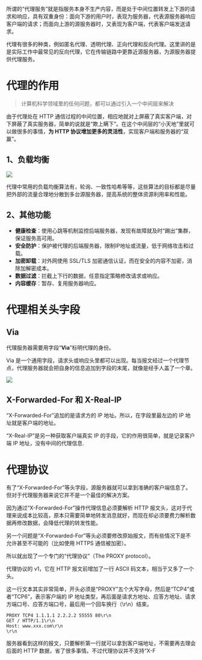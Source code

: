 所谓的“代理服务”就是指服务本身不生产内容，而是处于中间位置转发上下游的请求和响应，具有双重身份：面向下游的用户时，表现为服务器，代表源服务器响应客户端的请求；而面向上游的源服务器时，又表现为客户端，代表客户端发送请求。

代理有很多的种类，例如匿名代理、透明代理、正向代理和反向代理。这里讲的是是实际工作中最常见的反向代理，它在传输链路中更靠近源服务器，为源服务器提供代理服务。

# 代理的作用
> 计算机科学领域里的任何问题，都可以通过引入一个中间层来解决

由于代理处在 HTTP 通信过程的中间位置，相应地就对上屏蔽了真实客户端，对下屏蔽了真实服务器，简单的说就是“欺上瞒下”。在这个中间层的“小天地”里就可以做很多的事情，**为 HTTP 协议增加更多的灵活性**，实现客户端和服务器的“双赢”。
## 1、负载均衡
![](https://static001.geekbang.org/resource/image/8c/7c/8c1fe47a7ca4b52702a6a14956033f7c.png)

代理中常用的负载均衡算法有，轮询、一致性哈希等等，这些算法的目标都是尽量把外部的流量合理地分散到多台源服务器，提高系统的整体资源利用率和性能。

## 2、其他功能
- **健康检查**：使用心跳等机制监控后端服务器，发现有故障就及时“踢出”集群，保证服务高可用。
- **安全防护**：保护被代理的后端服务器，限制IP地址或流量，低于网络攻击和过载。
- **加密卸载**：对外网使用 SSL/TLS 加密通信认证，而在安全的内容不加密，消除加解密成本。
- **数据过滤**：拦截上下行的数据，任意指定策略修改请求或响应。
- **内容缓存**：暂存、复用服务器响应。

# 代理相关头字段

## Via
代理服务器需要用字段“**Via**”标明代理的身份。

Via 是一个通用字段，请求头或响应头里都可以出现。每当报文经过一个代理节点，代理服务器就会把自身的信息追加到字段的末尾，就像是经手人盖了一个章。

![](https://static001.geekbang.org/resource/image/52/d7/52a3bd760584972011f6be1a5258e2d7.png)

## X-Forwarded-For 和 X-Real-IP

“X-Forwarded-For”追加的是请求方的 IP 地址。所以，在字段里最左边的 IP 地址就是客户端的地址。

“X-Real-IP”是另一种获取客户端真实 IP 的手段，它的作用很简单，就是记录客户端 IP 地址，没有中间的代理信息.

# 代理协议
有了“X-Forwarded-For”等头字段，源服务器就可以拿到准确的客户端信息了。但对于代理服务器来说它并不是一个最佳的解决方案。

因为通过“X-Forwarded-For”操作代理信息必须要解析 HTTP 报文头，这对于代理来说成本比较高，原本只需要简单地转发消息就好，而现在却必须要费力解析数据再修改数据，会降低代理的转发性能。

另一个问题是“X-Forwarded-For”等头必须要修改原始报文，而有些情况下是不允许甚至不可能的（比如使用 HTTPS 通信被加密）。

所以就出现了一个专门的“代理协议”（The PROXY protocol）。

代理协议的 v1，它在 HTTP 报文前增加了一行 ASCII 码文本，相当于又多了一个头。

这一行文本其实非常简单，开头必须是“PROXY”五个大写字母，然后是“TCP4”或者“TCP6”，表示客户端的 IP 地址类型，再后面是请求方地址、应答方地址、请求方端口号、应答方端口号，最后用一个回车换行（\r\n）结束。

```
PROXY TCP4 1.1.1.1 2.2.2.2 55555 80\r\n
GET / HTTP/1.1\r\n
Host: www.xxx.com\r\n
\r\n
```

服务器看到这样的报文，只要解析第一行就可以拿到客户端地址，不需要再去理会后面的 HTTP 数据，省了很多事情。不过代理协议并不支持“X-F